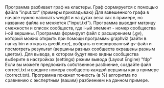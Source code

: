 Программа разбивает граф на кластеры.
Граф формируется с помощью файла "input.txt" (примеры прикладываю)
Для взвешенного графа в начале нужно написать weight и на дугах веса как в примере,
но название файла не меняется ("input.txt").
Программа выводит матрицу смежности и список сообществ,
где i-ый элемент - номер сообщества i-ой вершины.
Программа формирует файл с расширением (.gv),
который можно открыть при помощи программы graphviz (зайти в папку bin и открыть gvedit.exe),
выбрать сгенерированный gv-файл и посмотреть результат
(вершины разных сообществ окрашены разным цветом).
Для вывода, в котором будут явно видны сообщества выберите в настройках (settings)
режим вывода (Layout Engine) "fdp" 
Если вы можете предложить собственное разбиение, создайте файл correct.txt
и введите номера сообществ каждой вершины как в примере (correct.txt).
Программа покажет точность (в %) алгоритма по сравнению с экспертным (вашим)
разбиением на данном примере.
